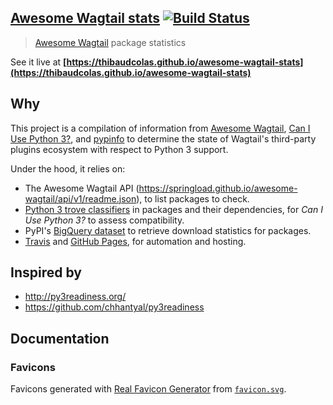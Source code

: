 ## [Awesome Wagtail stats](https://thibaudcolas.github.io/awesome-wagtail-stats) [![Build Status](https://travis-ci.org/thibaudcolas/awesome-wagtail-stats.svg?branch=master)](https://travis-ci.org/thibaudcolas/awesome-wagtail-stats)

> [Awesome Wagtail](https://github.com/springload/awesome-wagtail) package statistics

See it live at **[https://thibaudcolas.github.io/awesome-wagtail-stats](https://thibaudcolas.github.io/awesome-wagtail-stats)**

## Why

This project is a compilation of information from [Awesome Wagtail](https://github.com/springload/awesome-wagtail), [Can I Use Python 3?](https://github.com/brettcannon/caniusepython3), and [pypinfo](https://github.com/ofek/pypinfo) to determine the state of Wagtail's third-party plugins ecosystem with respect to Python 3 support.

Under the hood, it relies on:

- The Awesome Wagtail API (https://springload.github.io/awesome-wagtail/api/v1/readme.json), to list packages to check.
- [Python 3 trove classifiers](https://github.com/brettcannon/caniusepython3#how-do-you-tell-if-a-project-has-been-ported-to-python-3) in packages and their dependencies, for _Can I Use Python 3?_ to assess compatibility.
- PyPI's [BigQuery dataset](https://bigquery.cloud.google.com/dataset/the-psf:pypi) to retrieve download statistics for packages.
- [Travis](https://travis-ci.org/) and [GitHub Pages](https://pages.github.com/), for automation and hosting.

## Inspired by

- http://py3readiness.org/
- https://github.com/chhantyal/py3readiness

## Documentation

### Favicons

Favicons generated with [Real Favicon Generator](https://realfavicongenerator.net/) from [`favicon.svg`](public/favicon.svg).
